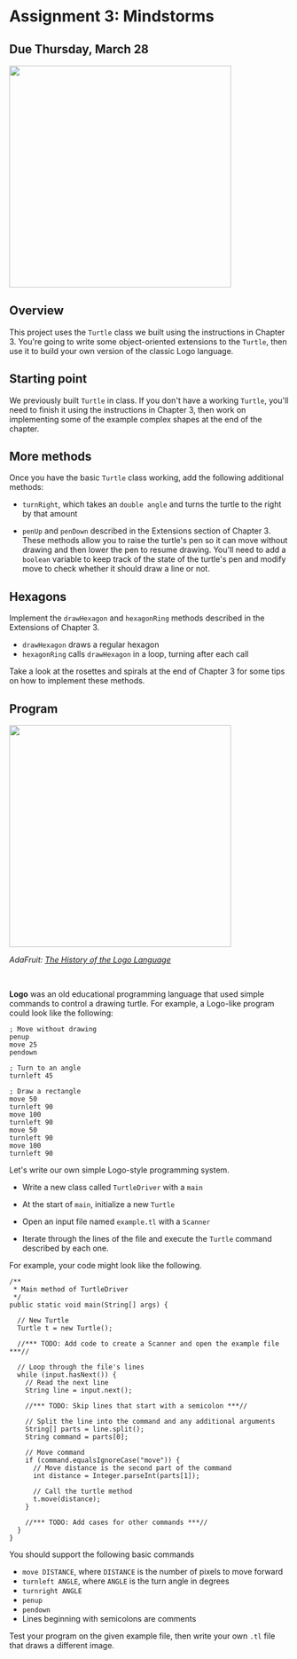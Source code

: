 # Assignment 3: Mindstorms

## Due Thursday, March 28


<img src="https://media.istockphoto.com/id/1464556258/vector/senior-gentleman-riding-on-a-turtle-cut-out-on-white-background.jpg?s=612x612&w=0&k=20&c=9JZz7_aLdkuLsR2XmI1kQ632sjrH3rB1Q-XiwjKmII0=" width="400px" />


## Overview

This project uses the `Turtle` class we built using the instructions in Chapter 3. You're going to write some object-oriented extensions to the `Turtle`, then use it to build your own version of the classic Logo language.


## Starting point

We previously built `Turtle` in class. If you don't have a working `Turtle`, you'll need to finish it using the instructions in Chapter 3, then work on implementing some of the example complex shapes at the end of the chapter.


## More methods

Once you have the basic `Turtle` class working, add the following additional methods:

- `turnRight`, which takes an `double angle` and turns the turtle to the right by that amount

- `penUp` and `penDown` described in the Extensions section of Chapter 3. These methods allow you to raise the turtle's pen so it can move without drawing and then lower the pen to resume drawing. You'll need to add a `boolean` variable to keep track of the state of the turtle's pen and modify move to check whether it should draw a line or not.

## Hexagons

Implement the `drawHexagon` and `hexagonRing` methods described in the Extensions of Chapter 3.

- `drawHexagon` draws a regular hexagon
- `hexagonRing` calls `drawHexagon` in a loop, turning after each call

Take a look at the rosettes and spirals at the end of Chapter 3 for some tips on how to implement these methods.

## Program

<img src="https://cdn-blog.adafruit.com/uploads/2021/09/Untitled-114.png" width="400px" />

*AdaFruit: [The History of the Logo Language](https://blog.adafruit.com/2021/09/21/the-history-of-the-logo-language-an-updated-post-vintagecomputing-programming-history/)*

<br/>

**Logo** was an old educational programming language that used simple commands to control a drawing turtle. For example, a Logo-like program could look like the following:

```
; Move without drawing
penup
move 25
pendown

; Turn to an angle
turnleft 45

; Draw a rectangle
move 50
turnleft 90
move 100
turnleft 90
move 50
turnleft 90
move 100
turnleft 90
```

Let's write our own simple Logo-style programming system.

- Write a new class called `TurtleDriver` with a `main`

- At the start of `main`, initialize a new `Turtle`

- Open an input file named `example.tl` with a `Scanner`

- Iterate through the lines of the file and execute the `Turtle` command described by each one.

For example, your code might look like the following.

```
/**
 * Main method of TurtleDriver
 */
public static void main(String[] args) {

  // New Turtle
  Turtle t = new Turtle();

  //*** TODO: Add code to create a Scanner and open the example file ***//

  // Loop through the file's lines
  while (input.hasNext()) {
    // Read the next line
    String line = input.next();

    //*** TODO: Skip lines that start with a semicolon ***//

    // Split the line into the command and any additional arguments
    String[] parts = line.split();
    String command = parts[0];

    // Move command    
    if (command.equalsIgnoreCase("move")) {
      // Move distance is the second part of the command
      int distance = Integer.parseInt(parts[1]);

      // Call the turtle method
      t.move(distance);
    }

    //*** TODO: Add cases for other commands ***//
  }
}
```

You should support the following basic commands
- `move DISTANCE`, where `DISTANCE` is the number of pixels to move forward
- `turnleft ANGLE`, where `ANGLE` is the turn angle in degrees
- `turnright ANGLE`
- `penup`
- `pendown`
- Lines beginning with semicolons are comments

Test your program on the given example file, then write your own `.tl` file that draws a different image.
